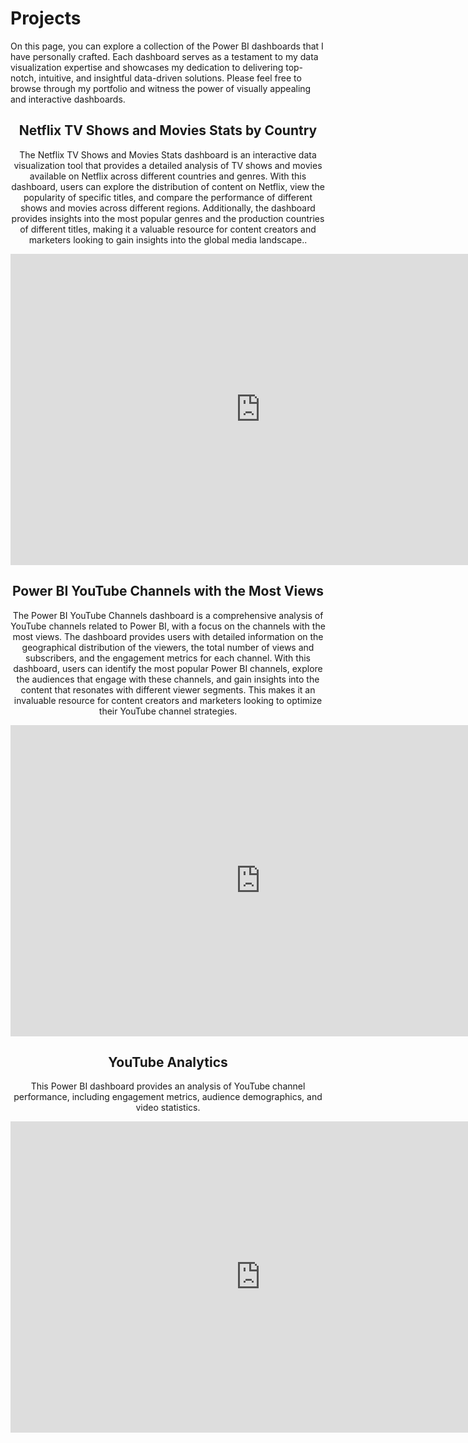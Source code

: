 # Projects

On this page, you can explore a collection of the Power BI dashboards that I have personally crafted. Each dashboard serves as a testament to my data visualization expertise and showcases my dedication to delivering top-notch, intuitive, and insightful data-driven solutions. Please feel free to browse through my portfolio and witness the power of visually appealing and interactive dashboards.


<html>
  <body>
    <div style="text-align: center;">
      <h2>Netflix TV Shows and Movies Stats by Country</h2>
      <p>The Netflix TV Shows and Movies Stats dashboard is an interactive data visualization tool that provides a detailed analysis of TV shows and movies available on Netflix across different countries and genres. With this dashboard, users can explore the distribution of content on Netflix, view the popularity of specific titles, and compare the performance of different shows and movies across different regions. Additionally, the dashboard provides insights into the most popular genres and the production countries of different titles, making it a valuable resource for content creators and marketers looking to gain insights into the global media landscape..</p>
      <iframe title="Netflix" width="800" height="498" src="https://app.powerbi.com/view?r=eyJrIjoiMmUwZDY2MTAtNDdhYS00YTAzLWE0MGMtODljNDdlN2MxYjcwIiwidCI6ImNmY2M3N2NlLWQxYzctNDI5OS05YWRmLTRkZWJmNmM5NTJhNCIsImMiOjl9" frameborder="0" allowFullScreen="true"></iframe>
    </div>
    <div style="text-align: center;">
      <h2>Power BI YouTube Channels with the Most Views</h2>
      <p>The Power BI YouTube Channels dashboard is a comprehensive analysis of YouTube channels related to Power BI, with a focus on the channels with the most views. The dashboard provides users with detailed information on the geographical distribution of the viewers, the total number of views and subscribers, and the engagement metrics for each channel. With this dashboard, users can identify the most popular Power BI channels, explore the audiences that engage with these channels, and gain insights into the content that resonates with different viewer segments. This makes it an invaluable resource for content creators and marketers looking to optimize their YouTube channel strategies.</p>
      <iframe title="Power BI YouTube" width="800" height="498" src="https://app.powerbi.com/view?r=eyJrIjoiZGJjYjdjN2UtZTczMy00OWJlLTg2NTYtOTU2YzkyY2JkYzMxIiwidCI6ImZhNmYyNWVmLTlhMTMtNGYxNi05OTViLWUyMzYwNGJhZmUzMCJ9" frameborder="0" allowFullScreen="true"></iframe>
    </div>
    <div style="text-align: center;">
      <h2>YouTube Analytics</h2>
      <p>This Power BI dashboard provides an analysis of YouTube channel performance, including engagement metrics, audience demographics, and video statistics.</p>
      <iframe title="YouTube Analytics" width="800" height="498" src="https://app.powerbi.com/view?r=eyJrIjoiMjVjYmUzZGMtOWZlYS00ZjYwLWI2ZmMtNDI2ZTE5NTY0ZTk4IiwidCI6Ijg3N2EzOTlkLWY4NzktNDU4MS1iMzE3LWNiYzYxNDkyODA3NSIsImMiOjR9" frameborder="0" allowFullScreen="true"></iframe>
    </div>
  </body>
</html>
